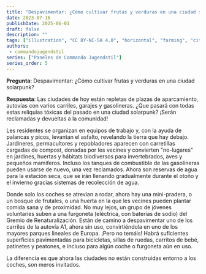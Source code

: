 ```yaml
---
title: "Despavimentar: ¿Cómo cultivar frutas y verduras en una ciudad solarpunk?"
date: 2023-07-16
publishDate: 2025-06-01
draft: false
description: ""
tags: ["illustration", "CC BY-NC-SA 4.0", "horizontal", "farming", "city"]
authors:
 - commandojugendstil
series: ["Paneles de Commando Jugendstil"]
series_order: 5
---
```


**Pregunta**: 
Despavimentar: ¿Cómo cultivar frutas y verduras en una ciudad solarpunk?

**Respuesta**:
Las ciudades de hoy están repletas de plazas de aparcamiento, autovías con varios carriles, garajes y gasolineras. 
¿Que pasará con todas estas reliquias tóxicas del pasado en una ciudad solarpunk?
¡Serán reclamadas y devueltas a la comunidad!

Les residentes se organizan en equipos de trabajo y, con la ayuda de palancas y picos, levantan el asfalto, revelando la tierra que hay debajo.
Jardineres, permacultores y repobladores aparecen con carretillas cargadas de compost, donadas por les vecines y convierten "no-lugares" en jardines, huertas y hábitats biodiversos para invertebrados, aves y pequeños mamíferos. 
Incluso los tanques de combustible de las gasolineras pueden usarse de nuevo, una vez reclamados. Ahora son reservas de agua para la estación seca, que se irán llenando gradualmente durante el otoño y el invierno gracias sistemas de recolección de agua.

Donde solo los coches se atrevían a rodar, ahora hay una mini-pradera, o un bosque de frutales, o una huerta en la que les vecines pueden plantar comida sana y de proximidad.
No muy lejos, un grupo de jóvenes voluntaries suben a una furgoneta (eléctrica, con baterías de sodio) del Gremio de Renaturalización. Están de camino a despavimentar uno de los carriles de la autovía A1, ahora sin uso, convirtiéndola en uno de los mayores parques lineales de Europa. ¡Pero no temáis! Habrá suficientes superficies pavimentadas para bicicletas, sillas de ruedas, carritos de bebé, patinetes y peatones, e incluso para algún coche o furgoneta aún en uso.

La diferencia es que ahora las ciudades no están construidas entorno a los coches, son meros invitados.
